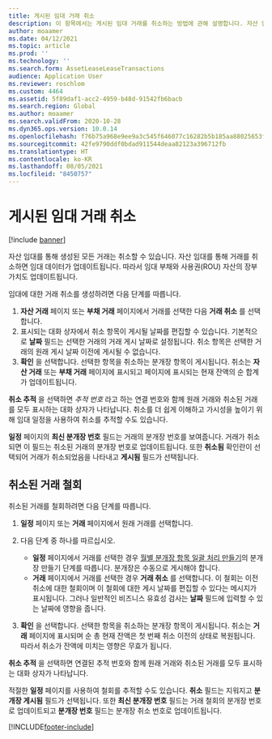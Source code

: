 ```yaml
---
title: 게시된 임대 거래 취소
description: 이 항목에서는 게시된 임대 거래를 취소하는 방법에 관해 설명합니다. 자산 임대를 통해 생성된 모든 거래는 취소할 수 있습니다.
author: moaamer
ms.date: 04/12/2021
ms.topic: article
ms.prod: ''
ms.technology: ''
ms.search.form: AssetLeaseLeaseTransactions
audience: Application User
ms.reviewer: roschlom
ms.custom: 4464
ms.assetid: 5f89daf1-acc2-4959-b48d-91542fb6bacb
ms.search.region: Global
ms.author: moaamer
ms.search.validFrom: 2020-10-28
ms.dyn365.ops.version: 10.0.14
ms.openlocfilehash: f76b75a968e9ee9a3c545f646077c16282b5b185aa88025653f7443fbcfd9581
ms.sourcegitcommit: 42fe9790ddf0bdad911544deaa82123a396712fb
ms.translationtype: HT
ms.contentlocale: ko-KR
ms.lasthandoff: 08/05/2021
ms.locfileid: "8450757"
---
```

# <a name="reverse-posted-lease-transactions"></a>게시된 임대 거래 취소

[!include [banner](../includes/banner.md)]

자산 임대를 통해 생성된 모든 거래는 취소할 수 있습니다. 자산 임대를 통해 거래를 취소하면 임대 데이터가 업데이트됩니다. 따라서 임대 부채와 사용권(ROU) 자산의 장부 가치도 업데이트됩니다.

임대에 대한 거래 취소를 생성하려면 다음 단계를 따릅니다.

1. **자산 거래** 페이지 또는 **부채 거래** 페이지에서 거래를 선택한 다음 **거래 취소** 를 선택합니다.
2. 표시되는 대화 상자에서 취소 항목이 게시될 날짜를 편집할 수 있습니다. 기본적으로 **날짜** 필드는 선택한 거래의 거래 게시 날짜로 설정됩니다. 취소 항목은 선택한 거래의 원래 게시 날짜 이전에 게시될 수 없습니다.
3. **확인** 을 선택합니다. 선택한 항목을 취소하는 분개장 항목이 게시됩니다. 취소는 **자산 거래** 또는 **부채 거래** 페이지에 표시되고 페이지에 표시되는 현재 잔액의 순 합계가 업데이트됩니다.

**취소 추적** 을 선택하면 *추적 번호* 라고 하는 연결 번호와 함께 원래 거래와 취소된 거래를 모두 표시하는 대화 상자가 나타납니다. 취소를 더 쉽게 이해하고 가시성을 높이기 위해 임대 일정을 사용하여 취소를 추적할 수도 있습니다.

**일정** 페이지의 **최신 분개장 번호** 필드는 거래의 분개장 번호를 보여줍니다. 거래가 취소되면 이 필드는 취소된 거래의 분개장 번호로 업데이트됩니다. 또한 **취소됨** 확인란이 선택되어 거래가 취소되었음을 나타내고 **게시됨** 필드가 선택됩니다.

## <a name="revoke-a-reversed-transaction"></a>취소된 거래 철회

취소된 거래를 철회하려면 다음 단계를 따릅니다.

1. **일정** 페이지 또는 **거래** 페이지에서 원래 거래를 선택합니다.
2. 다음 단계 중 하나를 따르십시오.

    - **일정** 페이지에서 거래를 선택한 경우 [월별 분개장 항목 일괄 처리 만들기](create-monthly-journals-batch.md)의 분개장 만들기 단계를 따릅니다. 분개장은 수동으로 게시해야 합니다.
    - **거래** 페이지에서 거래를 선택한 경우 **거래 취소** 를 선택합니다. 이 철회는 이전 취소에 대한 철회이며 이 철회에 대한 게시 날짜를 편집할 수 있다는 메시지가 표시됩니다. 그러나 일반적인 비즈니스 유효성 검사는 **날짜** 필드에 입력할 수 있는 날짜에 영향을 줍니다. 

3. **확인** 을 선택합니다. 선택한 항목을 취소하는 분개장 항목이 게시됩니다. 취소는 **거래** 페이지에 표시되며 순 총 현재 잔액은 첫 번째 취소 이전의 상태로 복원됩니다. 따라서 취소가 잔액에 미치는 영향은 무효가 됩니다.

**취소 추적** 을 선택하면 연결된 추적 번호와 함께 원래 거래와 취소된 거래를 모두 표시하는 대화 상자가 나타납니다.

적절한 **일정** 페이지를 사용하여 철회를 추적할 수도 있습니다. **취소** 필드는 지워지고 **분개장 게시됨** 필드가 선택됩니다. 또한 **최신 분개장 번호** 필드는 거래 철회의 분개장 번호로 업데이트되고 **분개장 번호** 필드는 분개장 취소 번호로 업데이트됩니다.


[!INCLUDE[footer-include](../../includes/footer-banner.md)]
